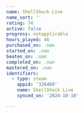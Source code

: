 ```yaml
---
name: ShellShock Live
name_sort: ''
rating: 74
active: false
progress: notapplicable
hours_played: 46
purchased_on: .nan
started_on: .nan
beaten_on: .nan
completed_on: .nan
mastered_on: .nan
identifiers:
  - type: steam
    appid: '326460'
    name: ShellShock Live
    synced_on: '2024-10-10'

---
```

